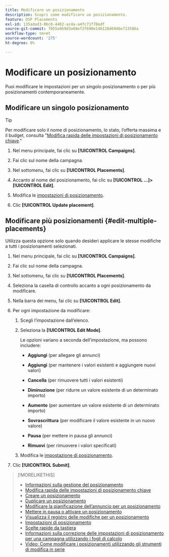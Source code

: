 ```yaml
---
title: Modificare un posizionamento
description: Scopri come modificare un posizionamento.
feature: DSP Placements
exl-id: 135adad3-0bc0-4402-ac4a-a4fc71f78edf
source-git-commit: 7055a9b9d3a68ef2f690e146128d6946e713586a
workflow-type: tm+mt
source-wordcount: '275'
ht-degree: 0%

---
```


# Modificare un posizionamento

Puoi modificare le impostazioni per un singolo posizionamento o per più posizionamenti contemporaneamente.

<!-- Some placements don't have this option. Clarify which placement types aren't eligible -- is it PG placements, or all placements using private inventory? And anything else? -->

## Modificare un singolo posizionamento

>[!TIP]
>
> Per modificare solo il nome di posizionamento, lo stato, l’offerta massima e il budget, consulta &quot;[Modifica rapida delle impostazioni di posizionamento chiave](/help/dsp/campaign-management/placements/placement-quick-edit.md).&quot;

1. Nel menu principale, fai clic su **[!UICONTROL Campaigns]**.

1. Fai clic sul nome della campagna.

1. Nel sottomenu, fai clic su **[!UICONTROL Placements]**.

1. Accanto al nome del posizionamento, fai clic su  **[!UICONTROL ...]>[!UICONTROL Edit]**.

1. Modifica le [impostazioni di posizionamento](placement-settings.md).

1. Clic **[!UICONTROL Update placement]**.

## Modificare più posizionamenti {#edit-multiple-placements}

Utilizza questa opzione solo quando desideri applicare le stesse modifiche a tutti i posizionamenti selezionati.

1. Nel menu principale, fai clic su **[!UICONTROL Campaigns]**.

1. Fai clic sul nome della campagna.

1. Nel sottomenu, fai clic su **[!UICONTROL Placements]**.

1. Seleziona la casella di controllo accanto a ogni posizionamento da modificare.

1. Nella barra dei menu, fai clic su **[!UICONTROL Edit]**.

1. Per ogni impostazione da modificare:

   1. Scegli l’impostazione dall’elenco.

   1. Seleziona la **[!UICONTROL Edit Mode]**.

      Le opzioni variano a seconda dell’impostazione, ma possono includere:

      * **Aggiungi** (per allegare gli annunci)

      * **Aggiungi** (per mantenere i valori esistenti e aggiungere nuovi valori)

      * **Cancella** (per rimuovere tutti i valori esistenti)

      * **Diminuzione** (per ridurre un valore esistente di un determinato importo)

      * **Aumento** (per aumentare un valore esistente di un determinato importo)

      * **Sovrascrittura** (per modificare il valore esistente in un nuovo valore)

      * **Pausa** (per mettere in pausa gli annunci)

      * **Rimuovi** (per rimuovere i valori specificati)
   1. Modifica le [impostazione di posizionamento](placement-settings.md).


1. Clic **[!UICONTROL Submit]**.

>[!MORELIKETHIS]
>
>* [Informazioni sulla gestione del posizionamento](placement-about.md)
>* [Modifica rapida delle impostazioni di posizionamento chiave](placement-quick-edit.md)
>* [Creare un posizionamento](placement-create.md)
>* [Duplicare un posizionamento](placement-duplicate.md)
>* [Modificare la pianificazione dell’annuncio per un posizionamento](placement-edit-ad-schedule.md)
>* [Mettere in pausa o attivare un posizionamento](placement-pause-activate.md)
>* [Visualizza il registro delle modifiche per un posizionamento](placement-change-log.md)
>* [Impostazioni di posizionamento](placement-settings.md)
>* [Scelte rapide da tastiera](/help/dsp/campaign-management/reports/keyboard-shortcuts.md)
>* [Informazioni sulla correzione delle impostazioni di posizionamento per una campagna utilizzando i fogli di calcolo](/help/dsp/campaign-management/qa/qa-about.md)
>* [Video: Come modificare i posizionamenti utilizzando gli strumenti di modifica in serie](https://experienceleague.adobe.com/docs/advertising-cloud-learn/tutorials/dsp/bulk-edit-placement-tools.html)

